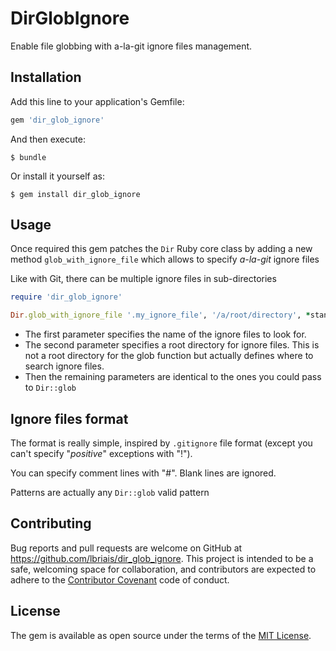 # DirGlobIgnore

Enable file globbing with a-la-git ignore files management. 

## Installation

Add this line to your application's Gemfile:

```ruby
gem 'dir_glob_ignore'
```

And then execute:

    $ bundle

Or install it yourself as:

    $ gem install dir_glob_ignore

## Usage

Once required this gem patches the `Dir` Ruby core class by adding a new method `glob_with_ignore_file`
 which allows to specify  _a-la-git_ ignore files
 
Like with Git, there can be multiple ignore files in sub-directories

```ruby
require 'dir_glob_ignore'

Dir.glob_with_ignore_file '.my_ignore_file', '/a/root/directory', *standard_glob_options
```

* The first parameter specifies the name of the ignore files to look for.
* The second parameter specifies a root directory for ignore files. This is not a root directory 
for the glob function but actually defines where to search ignore files.
* Then the remaining parameters are identical to the ones you could pass to `Dir::glob`
 
## Ignore files format

The format is really simple, inspired by `.gitignore` file format (except you can't specify 
"_positive_" exceptions with "!").

You can specify comment lines with "#". Blank lines are ignored.

Patterns are actually any `Dir::glob` valid pattern

## Contributing

Bug reports and pull requests are welcome on GitHub at https://github.com/lbriais/dir_glob_ignore. This project is intended to be a safe, welcoming space for collaboration, and contributors are expected to adhere to the [Contributor Covenant](http://contributor-covenant.org) code of conduct.


## License

The gem is available as open source under the terms of the [MIT License](http://opensource.org/licenses/MIT).

